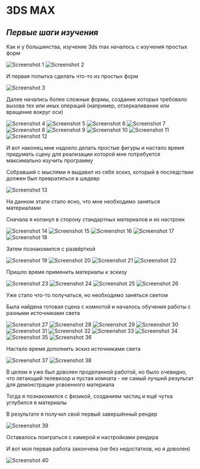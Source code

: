 # 3DS MAX

## _Первые шаги изучения_

Как и у большинства, изучение 3ds max началось с изучения простых форм

![Screenshot 1](Education/1.jpg "Простые формы 1")
![Screenshot 2](Education/2.jpg "Простые формы 2")

И первая попытка сделать что-то из простых форм

![Screenshot 3](Education/3.jpg "Результат из простых форм")

Далее начались более сложные формы, создание которых требовало вызова тех или иных операций (например, отзеркаливание или вращение вокруг оси)

![Screenshot 4](Education/4.jpg "Результат комбинирования простых форм и вызова стандартных функций 1")
![Screenshot 5](Education/5.jpg "Результат комбинирования простых форм и вызова стандартных функций 2")
![Screenshot 6](Education/6.jpg "Результат комбинирования простых форм и вызова стандартных функций 3")
![Screenshot 7](Education/7.jpg "Результат комбинирования простых форм и вызова стандартных функций 4")
![Screenshot 8](Education/8.jpg "Результат комбинирования простых форм и вызова стандартных функций 5")
![Screenshot 9](Education/9.jpg "Результат комбинирования простых форм и вызова стандартных функций 6")
![Screenshot 10](Education/10.jpg "Результат комбинирования простых форм и вызова стандартных функций 7")
![Screenshot 11](Education/11.jpg "Результат комбинирования простых форм и вызова стандартных функций 8")
![Screenshot 12](Education/12.jpg "Результат комбинирования простых форм и вызова стандартных функций 9")

И вот наконец мне надоело делать простые фигуры и настало время придумать сцену для реализации которой мне потребуется максимально изучить программу

Собравший с мыслями я выдавил из себя эскиз, который в последствии должен был превратиться в шедевр

![Screenshot 13](Education/13.jpg "Эскиз")

На данном этапе стало ясно, что мне необходимо заняться материалами

Сначала я копанул в сторону стандартных материалов и их настроек

![Screenshot 14](Education/14.jpg "Материалы 1")
![Screenshot 15](Education/15.jpg "Материалы 2")
![Screenshot 16](Education/16.jpg "Материалы 3")
![Screenshot 17](Education/17.jpg "Материалы 4")
![Screenshot 18](Education/18.jpg "Материалы 5")

Затем познакомился с развёрткой

![Screenshot 19](Education/19.jpg "Развёртка 1")
![Screenshot 20](Education/20.jpg "Развёртка 2")
![Screenshot 21](Education/21.jpg "Развёртка 3")
![Screenshot 22](Education/22.jpg "Развёртка 4")

Пришло время применить материалы к эскизу

![Screenshot 23](Education/23.jpg "Эскиз с материалами 1")
![Screenshot 24](Education/24.jpg "Эскиз с материалами 2")
![Screenshot 25](Education/25.jpg "Эскиз с материалами 3")
![Screenshot 26](Education/26.jpg "Эскиз с материалами 4")

Уже стало что-то получаться, но необходимо заняться светом

Была найдена готовая сцена с комнотой и началось обучения работы с разными источниками света

![Screenshot 27](Education/27.jpg "Источник света 1")
![Screenshot 28](Education/28.jpg "Источник света 2")
![Screenshot 29](Education/29.jpg "Источник света 3")
![Screenshot 30](Education/30.jpg "Источник света 4")
![Screenshot 31](Education/31.jpg "Источник света 5")
![Screenshot 32](Education/32.jpg "Источник света 6")
![Screenshot 33](Education/33.jpg "Источник света 7")
![Screenshot 34](Education/34.jpg "Источник света 8")
![Screenshot 35](Education/35.jpg "Источник света 9")
![Screenshot 36](Education/36.jpg "Источник света 10")

Настало время дополнить эскиз источниками света

![Screenshot 37](Education/37.jpg "Эскиз с источниками света 1")
![Screenshot 38](Education/38.jpg "Эскиз с источниками света 2")

В целом я уже был доволен проделанной работой, но было очевидно, что летающий телевизор и пустая комната - не самый лучший результат для демонстрации усвоенного материала

Тогда я познакомился с физикой, созданием частиц и ещё чутка углубился в материалы

В результате я получил свой первый завершённый рендер

![Screenshot 39](Education/39.jpg "Пререндер")

Оставалось поиграться с камерой и настройками рендера

И вот моя первая работа закончена (не без недостатков, но я доволен)

![Screenshot 40](Education/40.jpg "Первый полноценный рендер")
